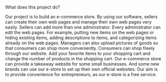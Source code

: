 What does this project do?
  
  Our project is to build an e-commerce store. 
  By using our software, sellers can create their own web pages and manage their own web pages very easily. 
  Sellers can add more than one administrator. 
  Every administrator can edit the web pages. 
  For example, putting new items on the web pages or hiding existing items, adding descriptions to items, and categorizing items already on the web pages. 
  Managers can also upload pictures of goods so that consumers can shop more conveniently. 
  Consumers can shop freely through our website. 
  Add your favorite items to your shopping cart and change the number of products in the shopping cart.
  Our e-commerce store can provide a takeaway website for some small businesses. 
  And some new brands can use our e-store to set up their own official websites. 
  Our aim is to provide convenience for entrepreneurs, as our e-store is a free service.

